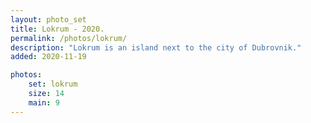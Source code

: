 ```yaml
---
layout: photo_set
title: Lokrum - 2020.
permalink: /photos/lokrum/
description: "Lokrum is an island next to the city of Dubrovnik."
added: 2020-11-19

photos:
    set: lokrum
    size: 14
    main: 9
---
```


